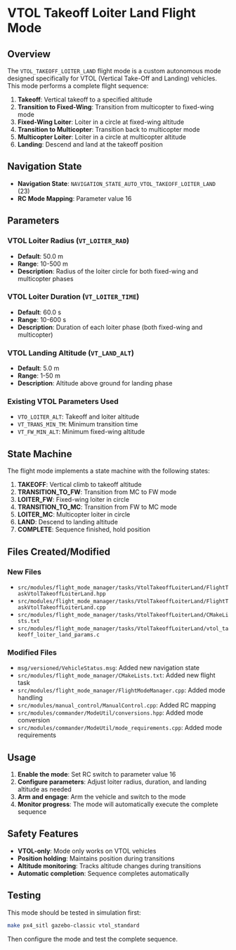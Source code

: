 # VTOL Takeoff Loiter Land Flight Mode

## Overview

The `VTOL_TAKEOFF_LOITER_LAND` flight mode is a custom autonomous mode designed specifically for VTOL (Vertical Take-Off and Landing) vehicles. This mode performs a complete flight sequence:

1. **Takeoff**: Vertical takeoff to a specified altitude
2. **Transition to Fixed-Wing**: Transition from multicopter to fixed-wing mode
3. **Fixed-Wing Loiter**: Loiter in a circle at fixed-wing altitude
4. **Transition to Multicopter**: Transition back to multicopter mode
5. **Multicopter Loiter**: Loiter in a circle at multicopter altitude
6. **Landing**: Descend and land at the takeoff position

## Navigation State

- **Navigation State**: `NAVIGATION_STATE_AUTO_VTOL_TAKEOFF_LOITER_LAND` (23)
- **RC Mode Mapping**: Parameter value 16

## Parameters

### VTOL Loiter Radius (`VT_LOITER_RAD`)
- **Default**: 50.0 m
- **Range**: 10-500 m
- **Description**: Radius of the loiter circle for both fixed-wing and multicopter phases

### VTOL Loiter Duration (`VT_LOITER_TIME`)
- **Default**: 60.0 s
- **Range**: 10-600 s
- **Description**: Duration of each loiter phase (both fixed-wing and multicopter)

### VTOL Landing Altitude (`VT_LAND_ALT`)
- **Default**: 5.0 m
- **Range**: 1-50 m
- **Description**: Altitude above ground for landing phase

### Existing VTOL Parameters Used
- `VTO_LOITER_ALT`: Takeoff and loiter altitude
- `VT_TRANS_MIN_TM`: Minimum transition time
- `VT_FW_MIN_ALT`: Minimum fixed-wing altitude

## State Machine

The flight mode implements a state machine with the following states:

1. **TAKEOFF**: Vertical climb to takeoff altitude
2. **TRANSITION_TO_FW**: Transition from MC to FW mode
3. **LOITER_FW**: Fixed-wing loiter in circle
4. **TRANSITION_TO_MC**: Transition from FW to MC mode
5. **LOITER_MC**: Multicopter loiter in circle
6. **LAND**: Descend to landing altitude
7. **COMPLETE**: Sequence finished, hold position

## Files Created/Modified

### New Files
- `src/modules/flight_mode_manager/tasks/VtolTakeoffLoiterLand/FlightTaskVtolTakeoffLoiterLand.hpp`
- `src/modules/flight_mode_manager/tasks/VtolTakeoffLoiterLand/FlightTaskVtolTakeoffLoiterLand.cpp`
- `src/modules/flight_mode_manager/tasks/VtolTakeoffLoiterLand/CMakeLists.txt`
- `src/modules/flight_mode_manager/tasks/VtolTakeoffLoiterLand/vtol_takeoff_loiter_land_params.c`

### Modified Files
- `msg/versioned/VehicleStatus.msg`: Added new navigation state
- `src/modules/flight_mode_manager/CMakeLists.txt`: Added new flight task
- `src/modules/flight_mode_manager/FlightModeManager.cpp`: Added mode handling
- `src/modules/manual_control/ManualControl.cpp`: Added RC mapping
- `src/modules/commander/ModeUtil/conversions.hpp`: Added mode conversion
- `src/modules/commander/ModeUtil/mode_requirements.cpp`: Added mode requirements

## Usage

1. **Enable the mode**: Set RC switch to parameter value 16
2. **Configure parameters**: Adjust loiter radius, duration, and landing altitude as needed
3. **Arm and engage**: Arm the vehicle and switch to the mode
4. **Monitor progress**: The mode will automatically execute the complete sequence

## Safety Features

- **VTOL-only**: Mode only works on VTOL vehicles
- **Position holding**: Maintains position during transitions
- **Altitude monitoring**: Tracks altitude changes during transitions
- **Automatic completion**: Sequence completes automatically

## Testing

This mode should be tested in simulation first:
```bash
make px4_sitl gazebo-classic vtol_standard
```

Then configure the mode and test the complete sequence.
